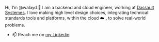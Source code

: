 Hi, I’m @walayd 👋 I am a backend and cloud engineer, working at [Dassault Systemes](https://www.3ds.com/).
I love making high level design choices, integrating technical standards tools and platforms, within the cloud ☁️ , to solve real-world problems.

- 📫 Reach me on [my Linkedin](https://www.linkedin.com/in/larabi/)

<!---
walayd/walayd is a ✨ special ✨ repository because its `README.md` (this file) appears on your GitHub profile.
You can click the Preview link to take a look at your changes.
--->

 
